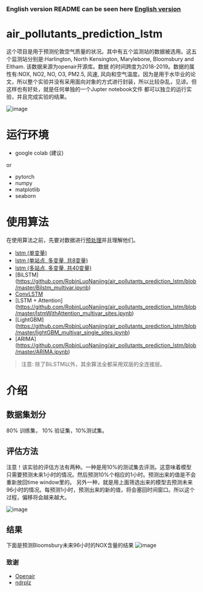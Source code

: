 ### English version README can be seen here [English version](https://github.com/RobinLuoNanjing/air_pollutants_prediction_lstm/blob/master/README_en.md)

# air_pollutants_prediction_lstm
这个项目是用于预测伦敦空气质量的状况。其中有五个监测站的数据被选用。这五个监测站分别是:Harlington, North Kensington, Marylebone, Bloomsbury and Eltham. 该数据来源为openair开源库。数据
的时间跨度为2018-2019。数据的属性有:NOX, NO2, NO, O3, PM2.5, 风速, 风向和空气温度。因为是用于水毕业的论文，所以整个实验并没有采用面向对象的方式进行封装，所以比较杂乱，见谅。但这样也有好处，就是任何单独的一个Jupter notebook文件
都可以独立的运行实验，并且完成实验的结果。

![image](https://github.com/RobinLuoNanjing/air_pollutants_prediction_lstm/blob/master/MD_pic/location.jpg)


# 运行环境
- google colab (建议)

or

- pytorch
- numpy
- matplotlib
- seaborn

# 使用算法
在使用算法之前，先要对数据进行[预处理](https://github.com/RobinLuoNanjing/air_pollutants_prediction_lstm/blob/master/data_process.ipynb)并且理解他们。


- [lstm (单变量)](https://github.com/RobinLuoNanjing/air_pollutants_prediction_lstm/blob/master/lstm_singvar.ipynb)
- [lstm (单站点, 多变量, 共8变量)](https://github.com/RobinLuoNanjing/air_pollutants_prediction_lstm/blob/master/lstm_multivar.ipynb)
- [lstm (多站点, 多变量, 共40变量)](https://github.com/RobinLuoNanjing/air_pollutants_prediction_lstm/blob/master/lstm_multivar_sites.ipynb)
- [BiLSTM] (https://github.com/RobinLuoNanjing/air_pollutants_prediction_lstm/blob/master/Bilstm_multivar.ipynb)
- [ConvLSTM](https://github.com/RobinLuoNanjing/air_pollutants_prediction_lstm/blob/master/convlstm_multivar_sites.ipynb)
- [LSTM + Attention] (https://github.com/RobinLuoNanjing/air_pollutants_prediction_lstm/blob/master/lstmWithAttention_multivar_sites.ipynb)
- [LightGBM] (https://github.com/RobinLuoNanjing/air_pollutants_prediction_lstm/blob/master/lightGBM_multivar_single_sites.ipynb)
- [ARIMA] (https://github.com/RobinLuoNanjing/air_pollutants_prediction_lstm/blob/master/ARIMA.ipynb)

> 注意: 除了BiLSTM以外，其余算法全都采用双层的全连接层。


# 介绍

## 数据集划分
80% 训练集， 10% 验证集，10%测试集。

## 评估方法
注意！该实验的评估方法有两种。一种是用10%的测试集去评测。这意味着模型只需要预测未来1小时的情况。然后预测10%个相应的1小时。预测出来的值是不会重新放回time window里的。
另外一种，就是用上面筛选出来的模型去预测未来96小时的情况。每预测1小时，预测出来的新的值，将会塞回时间窗口。所以这个过程，偏移将会越来越大。

![image](https://github.com/RobinLuoNanjing/air_pollutants_prediction_lstm/blob/master/MD_pic/time_window.jpg)

## 结果
下面是预测Bloomsbury未来96小时的NOX含量的结果
![image](https://github.com/RobinLuoNanjing/air_pollutants_prediction_lstm/blob/master/MD_pic/results_nox.png)








































### 致谢
- [Openair](https://davidcarslaw.github.io/openair/)
- [ndrplz](https://github.com/ndrplz/ConvLSTM_pytorch)


